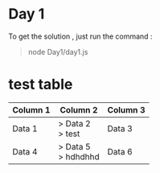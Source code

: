 # Day 1

To get the solution , just run the command :
> node Day1/day1.js

# test table

| Column 1 | Column 2 | Column 3 |
| --- | --- | --- |
| Data 1 | > Data 2 <br> > test | Data 3 |
| Data 4 | > Data 5 <br> > hdhdhhd | Data 6 |

